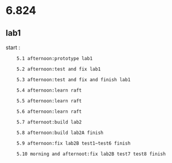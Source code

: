 # 6.824
## lab1
start : 

        5.1 afternoon:prototype lab1

        5.2 afternoon:test and fix lab1
        
        5.3 afternoon:test and fix and finish lab1
        
        5.4 afternoon:learn raft
        
        5.5 afternoon:learn raft
        
        5.6 afternoon:learn raft
        
        5.7 afternoot:build lab2
        
        5.8 afternoon:build lab2A finish
        
        5.9 afternoon:fix lab2B test1~test6 finish
        
        5.10 morning and afternoot:fix lab2B test7 test8 finish
